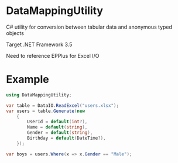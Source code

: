 # DataMappingUtility
C# utility for conversion between tabular data and anonymous typed objects

Target .NET Framework 3.5

Need to reference EPPlus for Excel I/O

# Example

```c#
using DataMappingUtility;

var table = DataIO.ReadExcel("users.xlsx");
var users = table.Generate(new
    {
        UserId = default(int?),
        Name = default(string),
        Gender = default(string),
        Birthday = default(DateTime?),
    });

var boys = users.Where(x => x.Gender == "Male");
```

